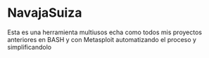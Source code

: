 # NavajaSuiza
Esta es una herramienta multiusos echa como todos mis proyectos anteriores en BASH y con Metasploit automatizando el proceso y simplificandolo
